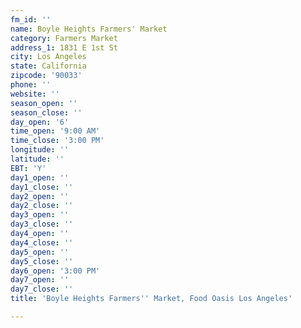 ```yaml
---
fm_id: ''
name: Boyle Heights Farmers' Market
category: Farmers Market
address_1: 1831 E 1st St
city: Los Angeles
state: California
zipcode: '90033'
phone: ''
website: ''
season_open: ''
season_close: ''
day_open: '6'
time_open: '9:00 AM'
time_close: '3:00 PM'
longitude: ''
latitude: ''
EBT: 'Y'
day1_open: ''
day1_close: ''
day2_open: ''
day2_close: ''
day3_open: ''
day3_close: ''
day4_open: ''
day4_close: ''
day5_open: ''
day5_close: ''
day6_open: '3:00 PM'
day7_open: ''
day7_close: ''
title: 'Boyle Heights Farmers'' Market, Food Oasis Los Angeles'

---
```

